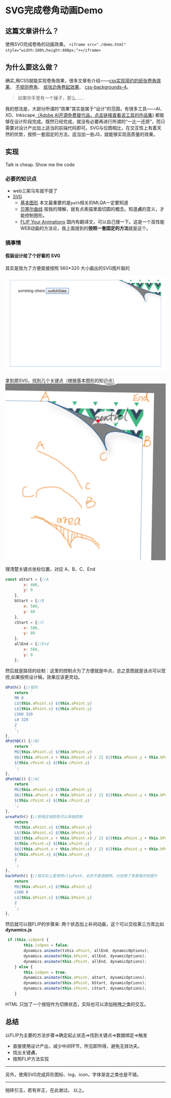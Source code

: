 # SVG完成卷角动画Demo

## 这篇文章讲什么？

使用SVG完成卷角的动画效果。
`<iframe src="./demo.html" style="width:100%;height:400px;"></iframe>`

## 为什么要这么做？

确实,用CSS就能实现卷角效果，很多文章有介绍——[css实现简约的纸张卷角效果][2]、 [不规则卷角][3]、 [纸张边角卷起效果][4]、 [css-backgrounds-4][1]。
>如果你手里有一个锤子，那么......

我的想法是，大部分所谓的“效果”其实是属于“设计”的范围，有很多工具——AI、XD、Inkscape[（Adobe AI开源免费替代品，点击链接查看该工具的作品集)][5] 都能够在设计阶段完成。既然已经完成，就没有必要再进行所谓的“一比一还原”，而只需要对设计产出加上适当的前端代码即可。SVG与位图相比，在交互性上有着天然的优势，按照一套固定的方法，适当加一些JS，就能够实现高质量的效果。

## 实现

Talk is cheap. Show me the code

### 必要的知识点

- web三架马车就不提了
- [SVG][6]
  - [基本图形][7] 本文最重要的是`path`相关的MLQA一定要知道
  - [贝塞尔曲线][8] 按我的理解，就有点素描里面切圆的概念。知道**点**的意义，才能控制图形。
  - [FLIP Your Animations][9] 国内有翻译文，可以自己搜一下。这是一个高性能WEB动画的方法论，我上面提到的**按照一套固定的方法**就是这个。

### 搞事情

#### 假装设计给了个好看的 SVG

其实是我为了方便直接按照 560*320 大小画出的SVG图片敲的

![a](./a.png)

拿到原SVG，找到几个关键点（根据基本图形的知识点）
![b](./b.png)

理清楚关键点坐标位置，对应 A、B、C、End

```js
const aStart = {//A
        x: 400,
        y: 0
    },
    bStart = {//B
        x: 560,
        y: 60
    },
    cStart = {//C
        x: 500,
        y: 80
    },
    allEnd = {//End
        x: 560,
        y: 0
    };
```

然后就是路径的绘制：这里的控制点为了方便就是中点，总之意图就是该点可以受控,如果按照设计稿，效果应该更灵动。

```js
dPath() {//矩形
    return `
    M0 0
    L${this.aPoint.x} ${this.aPoint.y}
    L${this.bPoint.x} ${this.bPoint.y}
    L560 320
    L0 320
    Z
    `;
},
dPathBC() {//BC
    return `
    M${this.bPoint.x} ${this.bPoint.y} 
    Q${(this.aPoint.x + this.bPoint.x) / 2} ${(this.aPoint.y + this.bPoint.y) / 2} 
    ${this.cPoint.x} ${this.cPoint.y}
    `;
},
dPathAC() {//AC
    return `
    M${this.aPoint.x} ${this.aPoint.y} 
    Q${(this.aPoint.x + this.bPoint.x) / 2} ${(this.aPoint.y + this.bPoint.y) / 2} 
    ${this.cPoint.x} ${this.cPoint.y}
    `;
},
areaPath() {//卷角区域颜色可以单独控制
    return `
    M${this.aPoint.x} ${this.aPoint.y}
    L${this.bPoint.x} ${this.bPoint.y}
    Q${(this.aPoint.x + this.bPoint.x) / 2} ${(this.aPoint.y + this.bPoint.y) / 2} 
    ${this.cPoint.x} ${this.cPoint.y}
    Q${(this.aPoint.x + this.bPoint.x) / 2} ${(this.aPoint.y + this.bPoint.y) / 2} 
    ${this.aPoint.x} ${this.aPoint.y} 
    Z
    `;
},
backPath() {//我实际上是想用clipPath，无奈不是很娴熟，分别用了背景填充和图片
    return `
    M${this.aPoint.x} ${this.aPoint.y}
    L560 0
    L${this.bPoint.x} ${this.bPoint.y}
    Z
    `;
},
```

然后就可以按FLIP的步骤来: 两个状态加上补间动画，这个可以交给第三方库比如**dynamics.js**

```js
 if (this.isOpen) {
        this.isOpen = false;
        dynamics.animate(tshis.aPoint, allEnd, dynamicOptions);
        dynamics.animate(this.bPoint, allEnd, dynamicOptions);
        dynamics.animate(this.cPoint, allEnd, dynamicOptions);
    } else {
        this.isOpen = true;
        dynamics.animate(this.aPoint, aStart, dynamicOptions);
        dynamics.animate(this.bPoint, bStart, dynamicOptions);
        dynamics.animate(this.cPoint, cStart, dynamicOptions);
    }
```

HTML 只加了一个按钮作为切换状态，实际也可以添加拖拽之类的交互。

## 总结

以FLIP为主要的方法步骤=>确定起止状态=>找到关键点=>数据绑定=>触发

- 直接使用设计产出，减少中间环节，所见即所得，避免无效功夫。
- 找出关键**点**，
- 按照FLIP方法实现

---

另外，使用SVG完成异形图标、log、icon，字体渐变之类也是不错。

---
抛砖引玉，若有斧正，在此谢过。
以上。

[1]:http://dev.w3.org/csswg/css-backgrounds-4
[2]:http://www.uml.org.cn/html/201207164.asp
[3]:https://segmentfault.com/q/1010000007699796
[4]:https://www.cnblogs.com/Mrrabbit/p/7927677.html
[5]:https://inkscape.org/gallery/
[6]:https://developer.mozilla.org/zh-CN/docs/Web/SVG
[7]:https://developer.mozilla.org/zh-CN/docs/Web/SVG/Element
[8]:https://www.zhangxinxu.com/wordpress/2014/06/deep-understand-SVG-path-bezier-curves-command/
[9]:https://aerotwist.com/blog/flip-your-animations/

